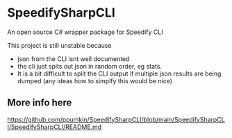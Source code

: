 # SpeedifySharpCLI
An open source C# wrapper package for Speedify CLI

This project is still unstable because 
- json from the CLI isnt well documented
- the cli just spits out json in random order, eg stats.
- It is a bit difficult to split the CLI output if multiple json results are being dumped (any ideas how to simplfy this would be nice)


## More info here

https://github.com/ppumkin/SpeedifySharpCLI/blob/main/SpeedifySharpCLI/SpeedifySharpCLI/README.md
